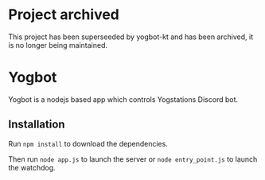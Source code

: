 # Project archived
This project has been superseeded by yogbot-kt and has been archived, it is no longer being maintained.

# Yogbot

Yogbot is a nodejs based app which controls Yogstations Discord bot.

## Installation

Run `npm install` to download the dependencies.

Then run `node app.js` to launch the server or `node entry_point.js` to launch the watchdog.
